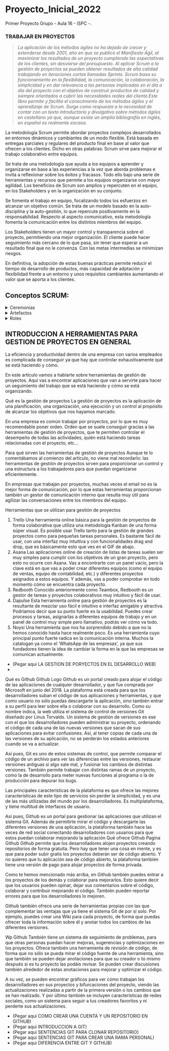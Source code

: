 # Proyecto_Inicial_2022
Primer Proyecto Grupo - Aula 16 - ISPC -.
### TRABAJAR EN PROYECTOS

>_La aplicación de los métodos ágiles no ha dejado de crecer y extenderse desde 2001, año en que se publicó el Manifiesto Ágil, al maximizar los resultados de un proyecto cumpliendo las expectativas de los clientes, sin desviarse del presupuesto. Al aplicar Scrum a la gestión de proyectos se pueden obtener resultados de alta calidad trabajando en iteraciones cortas llamadas Sprints. Scrum basa su funcionamiento en la flexibilidad, la comunicación, la colaboración, la simplicidad y en dar relevancia a las personas implicadas en el día a día del proyecto con el objetivo de construir productos de calidad y siempre orientados a cubrir las necesidades reales del cliente.Este libro permite y facilita el conocimiento de los métodos ágiles y el aprendizaje de Scrum. Surge como respuesta a la necesidad de contar con un texto introductorio y divulgativo sobre métodos ágiles en castellano ya que, aunque existe un amplia bibliografía en inglés, en español es realmente escasa._

La metodología Scrum permite abordar proyectos complejos desarrollados en entornos dinámicos y cambiantes de un modo flexible. Está  basada en entregas parciales y regulares del producto final en base al valor que ofrecen a los clientes. Dicho en otras palabras: Scrum sirve para mejorar el trabajo colaborativo entre equipos.

Se trata de una metodología que ayuda a los equipos a aprender y organizarse en base a las experiencias a la vez que aborda problemas e invita a reflexionar sobre los éxitos y fracasos.  Todo ello bajo una serie de herramientas y recursos que permite a los equipos organizarse con mayor agilidad.
Los beneficios de Scrum son amplios y repercuten en el equipo, en los Stakeholders y en la organización en su conjunto.

Se fomenta el trabajo en equipo, focalizando todos los esfuerzos en alcanzar un objetivo común. Se trata de un modelo basado en la auto-disciplina y la auto-gestión, lo que repercute positivamente en la responsabilidad. Respecto al aspecto comunicativo, esta metodología fomenta la comunicación entre los distintos miembros del equipo.

Los Stakeholders tienen un mayor control y transparencia sobre el proyecto, permitiendo una mejor organización. El cliente puede hacer seguimiento más cercano de lo que pasa, sin tener que esperar a un resultado final que no le convenza. Con las metas intermedias se minimizan riesgos.

En definitiva, la adopción de estas buenas prácticas permite reducir el tiempo de desarrollo de productos, más capacidad de adptación y flexibilidad frente a un entorno y unos requisitos cambiantes aumentando el valor que se aporta a los clientes.

## Conceptos SCRUM:

<details><summary>Ceremonias</summary>
<p>
  
# ¿Cuáles son las ceremonias del Scrum?:

<img src="./images/ceremonias-scrum.png" alt="ceremonias-scrum" title="ceremonias-scrum">
Las ceremonias del scrum, o los eventos del scrum, son una parte importante del progeso ágil de un proyecto. Las cuatro ceremonias principales son las reuniones que tienen lugar en las iteraciones o sprints, y que pretenden asegurar el rápido y constante progreso del equipo Scrum, a la par que mejora continuamente su forma de trabajar.

1. Planificación del Sprint o Sprint Planning: 
La planificación del sprint, tiene lugar al comienzo de cada sprint. Para ello se reune al equipo scrum completo, y los integrantes deben ponerse de acuerdo sobre el trabajo a realizar durante el sprint. El Product Owner selecciona y prioriza los elementos más importantes del Product Backlog, explicando cada uno de los elementos seleccionados y su importancia al equipo Scrum.

2. Reuniones Scrum Diarias o Daily Meetings: 
El también conocido como Daily Stand-Up, requiere también de la presencia del equipo scrum completo, se reunirán durante nunca más de 15 minutos. Se alienta al equipo a reunirse de pie, para que la reunión no tarde más de lo necesario. En este tipo de reunión se pretende informar de manera rápida al resto del equipo sobre el progreso de cada miembro del equipo. Cada persona debe responder de forma concisa y concreta las siguiente preguntas: ¿Qué hiciste ayer? ¿En qué trabajarás hoy?
¿Qué obstáculos han surgido?. Estas reuniones ayudan a incrementar la responsabilidad dentro del grupo scrum, a elevar la eficiencia, y el progreso del equipo. Además, mediante estas reuniones el Scrum Master, puede conocer las necesidades y los obstáculos a los que se enfrenta el equipo. Es importante que todos los miembros escuchen a los demás, y no desviarse del tema, ni sobrepasar el tiempo máximo.

3. Sprint review: 
El Sprint Review, sucede al final de cada sprint, y requiere como las demás ceremonias, de la presencia de todo el equipo. La diferencia radica, en que a esta ceremonia, también pueden asistir otras partes interesadas. En esta ceremonia se comparte lo que se ha completado durante el sprint que justo ha terminado, esto se puede compartir con las otras partes interesadas (como puede ser el cliente o el usuario). Este momento es especialmente importante, para recibir retro-alimentación del cliente y del usuario, feedback, del que el Product Owner a su vez tomará nota, para incorporarlo en el Product Backlog (y así incoporarlo al siguiente sprint).

4. Retrospectiva: 
La Retrospectiva del sprint, también tiene lugar al final de cada sprint. Los que asisten a esta ceremonía son: el equipo de desarrollo y el Scrum Master. El Product Owner puede atender, pero no es obligatorio. El foco de atención de esta ceremonía es revisar la forma de trabajo del equipo durante el sprint que acaba de finalizar. Así los miembros se dan feedback entre sí, e intentan conjuntamente pensar en soluciones para sobrepasar los obstáculos, y pensar en mejoras en cuanto a la forma de trabajar. La ceremonía Retrospectiva se debería celebrar siempre al final de cada sprint, aunque el sprint haya ido perfectamente y el equipo sea feliz, el sprint se debe celebrar.
</p>
</details>

<details><summary>Artefactos</summary>

<p>

# ¿Qué son los artefactos del Scrum? (Scrum Artifacts):

<img src="./images/Artefactos-del-Scrum.png" alt="Artefactos del Scrum" title="Artefactos-del-Scrum">

Los artefactos del Scrum, contienen la información más importante para el equipo, tanto para ellos, como para todas las partes interesadas. Hay 3 artefactos principales del Scrum: el backlog del producto o lista de producto, el backlog del sprint o lista de objetivos pendientes del sprint y el incremento. Hay otros artefactos que pueden usarse dentro del equipo scrum, pero a éstos no se les considera fundamentales, entre estos distinguimos los listados de los objetivos cumplidos y el burndown chart o diagrama de quemado scrum.

1. Product Backlog o Lista de Producto: 
La Lista de Producto, rompe el producto en un listado dinámico de elementos obligatorios, entre los que se incluyen las características del producto, las mejoras del producto y los arreglos necesarios. El Producto Backlog se actualiza a menudo, para reflejar las últimas necesidades del mercado, o el feedback del cliente. El Product Backlog lo controla el Product Owner.

2. Sprint Backlog o Lista de Objetivos Pendientes del Sprint: 
El Sprint Backlog toma en cuenta elementos específicos del Product Backlog, en los que se centerará el sprint actual. Es por así llamarlo, una imagen del trabajo real que se está realizando en el momento. Se trata de un artefacto flexible, que se adapta a las necesidades, cambiando el orden del trabajo, quitando las tareas innecesarias, y agregando las que sean necesarias. Este listado lo supervisa el Scrum Master, y el Product Owner puede ayudarle a elaborarlo, finalmente es el equipo de desarrollo quien controla el listado.

3. Incremento: 
El incremento es el incremento del producto. Por ejemplo: una pieza que funciona del software que se está desarrollando, que representa a su vez un conjunto de elementos completados del backlog del producto. Debe estar alineado con la definición de hecho o DoD, y también debe ser aceptado por el product owner, quien decide si se lanzará.

4. Definición de Hecho ó DoD: 
La definición de hecho, la decide y define el equipo, y será aplicado a todos los elementos del producto y del product backlog. Es un listado de criterios que determinarán cuando a un elemento se le define como terminado 100%. Esta definición ayuda a obligar a un mínimo de calidad, calidad necesaria para la viabilidad del producto, lo que hará que el equipo no gaste tiempo de más en un sólo elemento.

5. Burndown chart o Diagrama de Quemado: 
El diagrama de quemado se usa para medir el progreso general de un proyecto. Da una visión a largo plazo del trabajo terminado y del trabajo por realizar. Mide la velocidad, y compara con el trabajo estimado con el trabajo realmente realizado, dando un aporte de realismo al equipo.
</p>
 
</details>

<details><summary>Roles</summary>
<p>

  # Un equipo Scrum siempre se compone de: (Roles)

- Un Product Owner (PO);
- Un Scrum Master (SM);
- Un equipo de desarrollo

<img src="./images/Scrum-agile-team-roles.png" alt="Scrum-agile-team-roles" title="Scrum-agile-team-roles">

Los equipos scrum son auto-gestionados y multidisciplinarios. Esto significa, que como equipo, ellos mismos deciden cual es el mejor camino a seguir, nadie de fuera del equipo decide sobre los pasos a seguir. Además, los equipos scrum poseen ellos mismos todas las habilidades necesarias para llevar a cabo su trabajo, sin necesidad de la intervención de un agente externo. Un equipo que ha alcanzado la madurez en scrum, se fundamenta en su habilidad organizativa, son capaces de auto-organizarse en todos los aspectos, tanto los técnicos como los funcionales.

- Product Owner:
El product owner es el responsable de clientes y usuarios del proyecto. Hay un PO por cada equipo Scrum. El PO es el encargado de mantener y gestionar el backlog del producto, que incluye los elementos del backlog ordenados por prioridad. Elementos del backlog pueden ser: user stories o elementos a desarrollar. En otras palabras, el PO es el responsable del éxito del producto.

De acuerdo con el Manual de Scrum "El Backlog del Producto debe":

- Definir claramente y de forma precisa los elementos del backlog del producto .
- Los elementos del backlog deben estar ordenados para asegurar cumplir los objetivos.
- Optimizar el valor del trabajo que lleva a cabo el equipo de desarrolladores.
- Ser visible, transparente y estar al alcance de todo el equipo Scrum.
- Ser comprensible para el equipo de desarrolladores.

El Product Owner debe tener una visión y comprensión muy clara del producto, debe conocer bien el producto, y en que debe evolucionar, asegurando que satisfacerá las necesidades de los clientes. Define la hoja de ruta del producto.

Idealmente, el product owner (a veces también llamado product manager) forma parte íntegra del equipo, es decir, trabaja en el mismo espacio/oficina. El éxito del PO depende en gran medida del respeto de la organización hacia su función.

- Scrum Master
El rol del Scrum Master (SM), no es el de un líder que dirige a su equipo, si no el de un acompañante. En la metodología Scrum no hay jerarquía. Al gestionar el progreso de un proyecto, el SM se asegura que todos los miembros del equipo están involucrados y saben perfectamente como auto-organizar su trabajo.

Un buen Scrum Master se caracteriza por su empatía, diplomacia y humildad, mediante los que ágilmente resuelve problemas. Además también tienen habilidades de enseñanza (los cuales deben continuamente seguir desarrollando), para poder enseñar a su equipo.

Un equipo trabajando juntos bajo la metodología Scrum debe estar unido. Y está en las manos del SM crear esa armonía de equipo necesaria, para trabajar unidos. Aseguran una fuerte cohesión de equipo, tal y como indica el Manual Scrum:

- Asesoran al equipo de desarrollo para que estos sean auto-gestionados y cross-funcionales.
- Ayudan al equipo de desarrollo en la creación de productos de alto valor.
- Eliminan los obstáculos que puedan aparecer durante el progreso durante el trabajo del equipo de desarrollo.
- Facilitan los eventos Scrum.
- Realizan coaching al equipo de desarrollo en ambientes organizativos en los que aún no se haya adoptado al 100% la metodología scrum.

El Scrum Master también sirve de enlace entre el product owner y el equipo del cliente. El Scrum Master le indica al equipo los cambios o nuevas opciones que requiera el cliente. Otras responsabilidad del SM, de acuerdo con el Manual Scrum, son:

- Asegurar la comprensión de los objetivos, el alcance del proyecto y el concepto del producto por parte del equipo.
- Encontrar técnicas que aseguren el correcto funcionamiento de la gestión del backlog.
- Ayudar al equipo scrum, con la identificación de elementos claros y concisos necesarios del backlog.
- Comprensión de la planificación del producto en entornos empíricos.
- Comprender y poner en marcha acciones de agilidad.
- Facilitar la celebración de eventos scrum.

Es importante recordar, que la función primordial del Scrum Master, consiste en asegurar la armonía del equipo. El SM cubre multitud de funciones y responsabilidades, pero en ningún caso es un project manager o asistente de organización. Las siguientes cualidades humanas son importantes que las posea un Scrum Master:

- Liderar el coaching de la implementación de scrum en la empresa.
- Planificar la ejecución de acciones scrum.
- Ayudar a los empleados y a las partes interesadas, a entender y promulgar el scum en el desarrollo del productos.
- Favorecer el cambio que ayude a incrementar la productividad del equipo scrum.
- Trabajar conjuntamente con otros Scrum Masters para mejorar su eficiencia en la aplicación del scrum dentro de la empresa.

* Equipo de Desarrollo (Development Team)

La cantidad de miembros por la que está compuesto el equipo de desarrollo puede variar. Ya que cada proyecto debe ser autosuficiente, las habilidades de los miembros del equipo deben abarcar todos los mayores aspectos y necesidades. En proyectos de IT, los miembros del equipo tradicionalmente son desarrolladores, ya que desarrollan software. Pero hoy en día, el Scrum se usa en todo tipo de proyectos, por lo que "desarrolladores" puede abarcar muchos tipos de roles.

Las siguientes afirmaciones deben cumplirse en un equipo de desarrollo:

- Auto-organizados. Nadie, ni siquiera el Scrum Master le dice al equipo de desarrollo cómo convertir el backlog del producto en incrementos de funcionalidades del proyecto.
- Son cross-funcionales, entre todos poseen todas las habilidades necesarias para crear el producto.
- Dentro del equipo de desarrollo no existen los títulos.
- No existen sub-equipos dentro del equipo de desarrollo, independientemente de los distintos ámbitos de trabajo a realizar.
- Los distintos miembros del equipo de desarrollo tendrán distintas especialidades, pero responden como un equipo.

Como norma general, "cuantos menos mejor". Esta norma facilita la simplicidad a la hora de entregar un producto. Aunque hay que tener en cuenta, que aunque menos sea mejor, es necesario que el equipo esté conformado por el número necesario de miembros, para que el equipo posea todas las habilidades necesarias en el desarrollo del producto. Ni al product owner, ni al scrum master se les cuenta como miembros del equipo de desarrollo.

En cuanto a la descripción del puesto, en el caso de un oferta de empleo, las habilidades que se suelen pedir son muy diversas, ya que a los "desarrolladores" se les contrata en función de sus habilidades. Siempre será una ventaja la experiencia de trabajo en equipos scrum.

</p>
 
</details>

## INTRODUCCION A HERRAMIENTAS PARA GESTION DE PROYECTOS EN GENERAL
La eficiencia y productividad dentro de una empresa con varios empleados es complicada de conseguir ya que hay que controlar exhaustivamente qué se está haciendo y cómo.

En este artículo vamos a hablarte sobre herramientas de gestión de proyectos. Aquí vas a encontrar aplicaciones que van a servirte para hacer un seguimiento del trabajo que se está haciendo y cómo se está organizando.

Qué es la gestión de proyectos
La gestión de proyectos es la aplicación de una planificación, una organización, una ejecución y un control al propósito de alcanzar los objetivos que nos hayamos marcado.

En una empresa es común trabajar por proyectos, por lo que es muy recomendable poner orden. Orden que se suele conseguir gracias a las herramientas de gestión de proyectos, que te permiten controlar el desempeño de todas las actividades, quién está haciendo tareas relacionadas con el proyecto, etc…

Para qué sirven las herramientas de gestión de proyectos
Aunque te lo comentábamos al comienzo del artículo, no viene mal recordarlo: las herramientas de gestión de proyectos sirven para proporcionar un control y una estructura a los trabajadores para que puedan organizarse eficientemente.

En empresas que trabajan por proyectos, muchas veces el email no es la mejor forma de comunicación, por lo que estas herramientas proporcionan también un gestor de comunicación interno que resulta muy útil para agilizar las conversaciones entre los miembros del equipo.

Herramientas que se utilizan para gestión de proyectos
1. Trello
Una herramienta online básica para la gestión de proyectos de forma colaborativa que utiliza una metodología Kanban de una forma súper visual.
Es posible usar Trello tanto para la gestión de grandes proyectos como para pequeñas tareas personales. Es bastante fácil de usar, con una interfaz muy intuitiva y con funcionalidades drag and drop, que es básicamente esto que ves en el GIF de abajo.
2. Asana
Las aplicaciones online de creación de listas de tareas suelen ser muy simples para cumplir con los objetivos de un gran proyecto, pero esto no ocurre con Asana. Vas a encontrarte con un panel vacío, pero la clave está en que vas a poder crear diferentes equipos (como el equipo de ventas, equipo de contabilidad, etc.) y diferentes proyectos asignados a estos equipos. Y además, vas a poder comprobar en todo momento cómo se encuentra cada proyecto.
3. Redbooth
Conocido anteriormente como Teambox, Redbooth es un gestor de tareas y proyectos colaborativos muy intuitivo y fácil de usar.
4. Dapulse
Esta herramienta online para gestión de proyectos es la resultante de mezclar uso fácil e intuitivo e interfaz amigable y atractiva. Podríamos decir que su punto fuerte es la usabilidad. Puedes crear procesos y tareas, asignarlas a diferentes equipos de trabajo y en un panel de control muy simple pero llamativo, podrás ver cómo va todo.
5. Noysi
Una herramienta que nos ha sorprendido debido a que no la hemos conocido hasta hace realmente poco. Es una herramienta cuyo principal punto fuerte radica en la comunicación interna. Muchos la catalogan ya como el ‘WhatsApp de las empresas’, ya que sus fundadores tienen la idea de cambiar la forma en la que las empresas se comunican actualmente.

- (Pegar aqui LA GESTION DE PORYECTOS EN EL DESARROLLO WEB)
-
Qué es Github
Github Logo
Github es un portal creado para alojar el código de las aplicaciones de cualquier desarrollador, y que fue comprada por Microsoft en junio del 2018. La plataforma está creada para que los desarrolladores suban el código de sus aplicaciones y herramientas, y que como usuario no sólo puedas descargarte la aplicación, sino también entrar a su perfil para leer sobre ella o colaborar con su desarrollo.
Como su nombre indica, la web utiliza el sistema de control de versiones Git diseñado por Linus Torvalds. Un sistema de gestión de versiones es ese con el que los desarrolladores pueden administrar su proyecto, ordenando el código de cada una de las nuevas versiones que sacan de sus aplicaciones para evitar confusiones. Así, al tener copias de cada una de las versiones de su aplicación, no se perderán los estados anteriores cuando se va a actualizar.

Así pues, Git es uno de estos sistemas de control, que permite comparar el código de un archivo para ver las diferencias entre las versiones, restaurar versiones antiguas si algo sale mal, y fusionar los cambios de distintas versiones. También permite trabajar con distintas ramas de un proyecto, como la de desarrollo para meter nuevas funciones al programa o la de producción para depurar los bugs.

Las principales características de la plataforma es que ofrece las mejores características de este tipo de servicios sin perder la simplicidad, y es una de las más utilizadas del mundo por los desarrolladores. Es multiplataforma, y tiene multitud de interfaces de usuario.

Así pues, Github es un portal para gestionar las aplicaciones que utilizan el sistema Git. Además de permitirte mirar el código y descargarte las diferentes versiones de una aplicación, la plataforma también hace las veces de red social conectando desarrolladores con usuarios para que estos puedan colaborar mejorando la aplicación
Qué ofrece Github
Pagina Github
Github permite que los desarrolladores alojen proyectos creando repositorios de forma gratuita. Pero hay que tener una cosa en mente, y es que para poder subir gratis los proyectos deberán ser de código abierto. Y no quieres que tu aplicación sea de código abierto, la plataforma también tiene una versión de pago para alojar proyectos de forma privada.

Como te hemos mencionado más arriba, en Github también puedes entrar a los proyectos de los demás y colaborar para mejorarlos. Esto quiere decir que los usuarios pueden opinar, dejar sus comentarios sobre el código, colaborar y contribuir mejorando el código. También pueden reportar errores para que los desarrolladores lo mejoren.

Github también ofrece una serie de herramientas propias con las que complementar las ventajas que ya tiene el sistema Git de por sí solo. Por ejemplo, puedes crear una Wiki para cada proyecto, de forma que puedas ofrecer toda la información sobre él y anotar todos los cambios de las diferentes versiones.

Wp Github
También tiene un sistema de seguimiento de problemas, para que otras personas puedan hacer mejoras, sugerencias y optimizaciones en los proyectos. Ofrece también una herramienta de revisión de código, de forma que no sólo se pueda mirar el código fuente de una herramienta, sino que también se pueden dejar anotaciones para que su creador o tú mismo después si es tu proyecto las podáis revisar. Se pueden crear discusiones también alrededor de estas anotaciones para mejorar y optimizar el código.

A su vez, se pueden encontrar gráficos para ver cómo trabajan los desarrolladores en sus proyectos y bifurcaciones del proyecto, viendo las actualizaciones realizadas a partir de la primera versión o los cambios que se han realizado. Y por último también se incluyen características de redes sociales, como un sistema para seguir a tus creadores favoritos y ni perderte sus actualizaciones.

- (Pegar aqui COMO CREAR UNA CUENTA Y UN REPOSITORIO EN GITHUB)
- (Pegar aqui INTRODUCCION A GIT)
- (Pegar aqui SENTENCIAS GIT PARA CLONAR REPOSITORIO)
- (Pegar aqui SENTENCIAS GIT PARA CREAR UNA RAMA PERSONAL)
- (Pegar aqui DIFERENCIA ENTRE GIT Y GITHUB)
